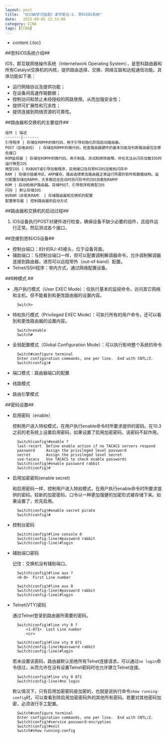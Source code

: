 ```yaml
---
layout: post
title:  "《CCNA学习指南》读书笔记-2. 思科IOS系统"
date:   2015-09-05 22:33:00
category: CCNA
tags: [CCNA]
---
```

* content
{:toc}

##思科IOS系统介绍##

IOS，即互联网络操作系统（Internetwork Operating System），是思科路由器和所有Catalyst交换机的内核，提供路由选择、交换、网络互联和远程通信功能。具体功能如下表：

- 运行网络协议及提供功能；
- 在设备间高速传输数据；
- 控制访问和禁止未经授权的网路使用，从而加强安全性；
- 提供可扩展性和冗余性；
- 提供连接到网络资源的可靠性。

##路由器和交换机的主要组件##
 
    组件 | 描述  
    -------|-------
    引导程序 | 存储在ROM中的微代码，用于引导初始化阶段启动路由器。
    POST（加电自检） | 存储在ROM中的微代码，检查路由器硬件的基本功能及判断路由器包含哪些接口
    ROM监视器 | 存储在ROM中的微代码，用于制造、测试和排除故障，并在无法从闪存加载IOS时运行微型IOS 
    微型IOS | RXBOOT或引导加载程序，启用接口及将思科IOS加载到闪存中
    RAM | 存储分组缓冲区、ARP缓存、路由选择表及路由器正常运行所需的软件和数据结构。运行配置存储在RAM中，大多数还在启动时将闪存中的IOS加载到RAM中
    ROM | 启动和维护路由器。存储POST、引导程序和微型IOS
    闪存 | 默认存储IOS
    NVRAM（非易失RAM） | 存储路由器和交换机的配置
    配置寄存器 | 控制路由器的启动方式

##路由器和交换机的启动过程##

1. IOS设备执行POST对硬件进行检查，确保设备不缺少必要的组件，且组件运行正常。然后测试各个接口，


##连接到思科IOS设备##

- 控制台端口：8针的RJ-45接头，位于设备背面。
- 辅助端口：与控制台端口一样，但可以配置调制解调器命令，允许调制解调器连接到路由器，进而可以远程带外（out-of-band）配置。
- Telnet/SSH程序：带内方式，通过网络配置设备。


##6种模式 ##

- .用户执行模式（User EXEC Mode）：仅执行基本的监视命令，访问其它网络和主机，但不能看到和更改路由器的设置内容。

		Switch>
- 特权执行模式（Privileged EXEC Mode）：可执行所有的用户命令，还可以看到和更改路由器的设置内容。

		Switch>enable
		Switch#
- 全局配置模式（Global Configuration Mode）：可以执行影响整个系统的命令

		Switch#configure terminal
		Enter configuration commands, one per line.  End with CNTL/Z.
		Switch(config)#	
- 端口模式：路由器端口的配置
- 线路模式
- 路由引擎模式

##密码设置##

- 启用密码（enable）

	控制用户进入特权模式，在用户执行enable命令时所要求提供的密码。在10.3之前的老系统上设置启用密码，如果设置了启用加密密码，该密码不起作用。
		
		Switch(config)#enable ?
		last-resort  Define enable action if no TACACS servers respond
		password     Assign the privileged level password
		secret       Assign the privileged level secret
		use-tacacs   Use TACACS to check enable passwords
		Switch(config)#enable password rabbit
		Switch(config)#
- 启用加密密码(enable secret)

	和启用密码一样，控制用户进入特权模式，在用户执行enable命令时所要求提供的密码。较新的加密密码，口令以一种更加强健的加密形式被存储下来。如果设置了，优先启用。

		Switch(config)#enable secret pirate
		Switch(config)#
- 控制台密码

		Switch(config)#line console 0
		Switch(config-line)#password rabbit
		Switch(config-line)#login
- 辅助端口密码
	
	记住：交换机没有辅助端口。	

		Switch(config)#line aux ?
		<0-0>  First Line number
		
		Switch(config)#line aux 0
		Switch(config-line)#password rabbit
		Switch(config-line)#login
- Telnet(VTY)密码

	通过Telnet登录到路由器所需要的密码。

		Switch(config)#line vty 0 ?
			<1-871>  Last Line number
			<cr>

		Switch(config)#line vty 0 871
		Switch(config-line)#password rabbit
		Switch(config-line)#login

	若未设置该密码，路由器默认拒绝所有Telnet连接请求。可以通过`no login`命令绕过，从而允许在没有设置Telnet密码时也允许建立Telnet连接。

		Switch(config)#line vty 0 871
		Switch(config-line)#no login

	默认情况下，只有启用加密密码是加密的，也就是说执行命令`show running-config`时，可以查看到除启用加密密码外的其他所有密码。若要对其他密码加密，必须进行手工配置。

		Switch#configure terminal
		Enter configuration commands, one per line.  End with CNTL/Z.
		Switch(config)#service password-encryption
		Switch(config)#exit
		Switch#show running-config